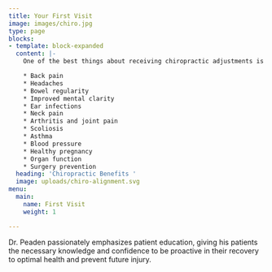 ```yaml
---
title: Your First Visit
image: images/chiro.jpg
type: page
blocks:
- template: block-expanded
  content: |-
    One of the best things about receiving chiropractic adjustments is that they are a completely drug-free path to healing the body naturally. Chiropractic benefits including helping to naturally improve problems such as:

    * Back pain
    * Headaches
    * Bowel regularity
    * Improved mental clarity
    * Ear infections
    * Neck pain
    * Arthritis and joint pain
    * Scoliosis
    * Asthma
    * Blood pressure
    * Healthy pregnancy
    * Organ function
    * Surgery prevention
  heading: 'Chiropractic Benefits '
  image: uploads/chiro-alignment.svg
menu:
  main:
    name: First Visit
    weight: 1

---
```

Dr. Peaden passionately emphasizes patient education, giving his patients the necessary knowledge and confidence to be proactive in their recovery to optimal health and prevent future injury.